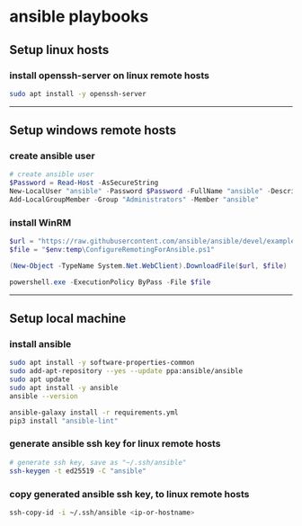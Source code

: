 # ansible playbooks

## Setup linux hosts

### install openssh-server on linux remote hosts
```bash
sudo apt install -y openssh-server
```

-----

## Setup windows remote hosts
<!-- https://www.youtube.com/watch?v=-vPXS8UuJoI&t=93s -->
### create ansible user
```powershell
# create ansible user
$Password = Read-Host -AsSecureString
New-LocalUser "ansible" -Password $Password -FullName "ansible" -Description "ansible"
Add-LocalGroupMember -Group "Administrators" -Member "ansible"
```

### install WinRM
```powershell
$url = "https://raw.githubusercontent.com/ansible/ansible/devel/examples/scripts/ConfigureRemotingForAnsible.ps1"
$file = "$env:temp\ConfigureRemotingForAnsible.ps1"

(New-Object -TypeName System.Net.WebClient).DownloadFile($url, $file)

powershell.exe -ExecutionPolicy ByPass -File $file
```

-----

## Setup local machine

### install ansible
```bash
sudo apt install -y software-properties-common
sudo add-apt-repository --yes --update ppa:ansible/ansible
sudo apt update
sudo apt install -y ansible
ansible --version

ansible-galaxy install -r requirements.yml
pip3 install "ansible-lint"
```

### generate ansible ssh key for linux remote hosts
```bash
# generate ssh key, save as "~/.ssh/ansible"
ssh-keygen -t ed25519 -C "ansible"      
```

### copy generated ansible ssh key, to linux remote hosts
```bash
ssh-copy-id -i ~/.ssh/ansible <ip-or-hostname>
```
